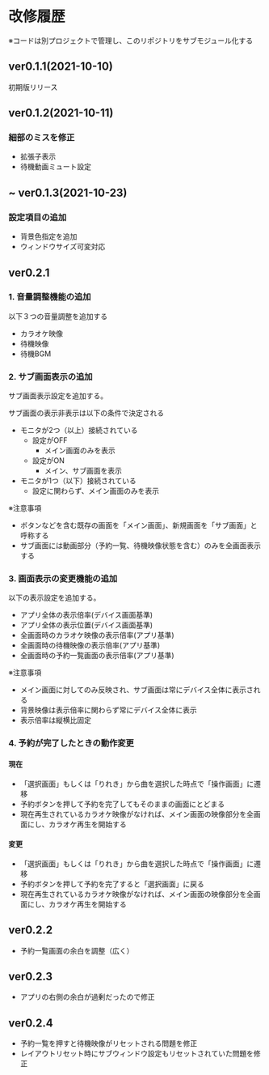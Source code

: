 # 改修履歴

※コードは別プロジェクトで管理し、このリポジトリをサブモジュール化する

## ver0.1.1(2021-10-10)

初期版リリース

## ver0.1.2(2021-10-11)

### 細部のミスを修正

- 拡張子表示
- 待機動画ミュート設定

## ~ ver0.1.3(2021-10-23)

### 設定項目の追加

- 背景色指定を追加
- ウィンドウサイズ可変対応

## ver0.2.1

### 1. 音量調整機能の追加

以下３つの音量調整を追加する

- カラオケ映像
- 待機映像
- 待機BGM

### 2. サブ画面表示の追加

サブ画面表示設定を追加する。

サブ画面の表示非表示は以下の条件で決定される

- モニタが2つ（以上）接続されている
  - 設定がOFF
    - メイン画面のみを表示
  - 設定がON
    - メイン、サブ画面を表示
- モニタが1つ（以下）接続されている
  - 設定に関わらず、メイン画面のみを表示

※注意事項

- ボタンなどを含む既存の画面を「メイン画面」、新規画面を「サブ画面」と呼称する
- サブ画面には動画部分（予約一覧、待機映像状態を含む）のみを全画面表示する

### 3. 画面表示の変更機能の追加

以下の表示設定を追加する。

- アプリ全体の表示倍率(デバイス画面基準)
- アプリ全体の表示位置(デバイス画面基準)
- 全画面時のカラオケ映像の表示倍率(アプリ基準)
- 全画面時の待機映像の表示倍率(アプリ基準)
- 全画面時の予約一覧画面の表示倍率(アプリ基準)

※注意事項

- メイン画面に対してのみ反映され、サブ画面は常にデバイス全体に表示される
- 背景映像は表示倍率に関わらず常にデバイス全体に表示
- 表示倍率は縦横比固定

### 4. 予約が完了したときの動作変更

#### 現在

- 「選択画面」もしくは「りれき」から曲を選択した時点で「操作画面」に遷移
- 予約ボタンを押して予約を完了してもそのままの画面にとどまる
- 現在再生されているカラオケ映像がなければ、メイン画面の映像部分を全画面にし、カラオケ再生を開始する

#### 変更

- 「選択画面」もしくは「りれき」から曲を選択した時点で「操作画面」に遷移
- 予約ボタンを押して予約を完了すると「選択画面」に戻る
- 現在再生されているカラオケ映像がなければ、メイン画面の映像部分を全画面にし、カラオケ再生を開始する

## ver0.2.2

- 予約一覧画面の余白を調整（広く）

## ver0.2.3

- アプリの右側の余白が過剰だったので修正

## ver0.2.4

- 予約一覧を押すと待機映像がリセットされる問題を修正
- レイアウトリセット時にサブウィンドウ設定もリセットされていた問題を修正

